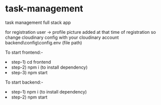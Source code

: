 # task-management
task management full stack app

<p>for registration user ->  profile picture added at that time of registration 
so change cloudinary config with your cloudinary account 
backend\config\config.env (file path)


To start frontend:- 
<li>step-1) cd frontend </li>
<li>step-2) npm i (to install dependency)</li>
<li>step-3) npm start </li>

</p>
<p>To start backend:- 
<li>step-1) npm i (to install dependency)</li>
<li>step-2) npm start</li></p>

